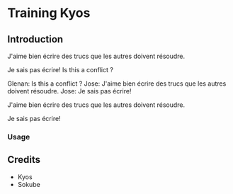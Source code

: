 # Training Kyos

## Introduction


J'aime bien écrire des trucs que les autres doivent résoudre.

Je sais pas écrire!
Is this a conflict ?


Glenan: Is this a conflict ?
Jose: J'aime bien écrire des trucs que les autres doivent résoudre.
Jose: Je sais pas écrire!


J'aime bien écrire des trucs que les autres doivent résoudre.

Je sais pas écrire!


### Usage

## Credits

* Kyos
* Sokube
